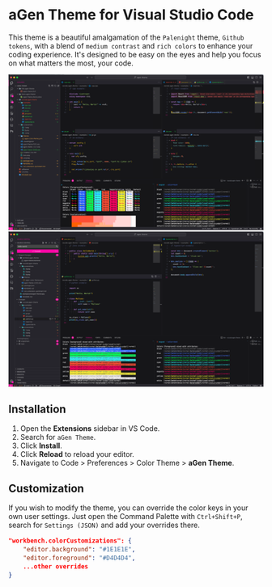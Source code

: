 # aGen Theme for Visual Studio Code

This theme is a beautiful amalgamation of the `Palenight` theme, `Github tokens`, with a blend of `medium contrast` and `rich colors` to enhance your coding experience. It's designed to be easy on the eyes and help you focus on what matters the most, your code.

![Screenshot 1](https://github.com/maxxborer/agen-theme/blob/main/vscode.agen-theme/screenshots/1.png?raw=true)
![Screenshot 2](https://github.com/maxxborer/agen-theme/blob/main/vscode.agen-theme/screenshots/2.png?raw=true)

## Installation

1. Open the **Extensions** sidebar in VS Code.
2. Search for `aGen Theme`.
3. Click **Install**.
4. Click **Reload** to reload your editor.
5. Navigate to Code > Preferences > Color Theme > **aGen Theme**.

## Customization

If you wish to modify the theme, you can override the color keys in your own user settings. Just open the Command Palette with `Ctrl+Shift+P`, search for `Settings (JSON)` and add your overrides there.

```json
"workbench.colorCustomizations": {
    "editor.background": "#1E1E1E",
    "editor.foreground": "#D4D4D4",
    ...other overrides
}
